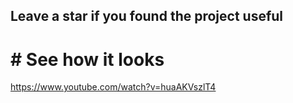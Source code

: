 ## Leave a star if you found the project useful

# # See how it looks
https://www.youtube.com/watch?v=huaAKVszlT4
